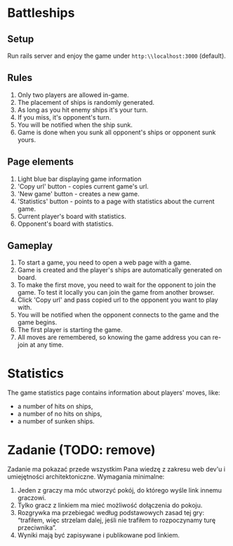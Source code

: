# Battleships
## Setup
Run rails server and enjoy the game under `http:\\localhost:3000` (default).

## Rules
1. Only two players are allowed in-game.
2. The placement of ships is randomly generated.
3. As long as you hit enemy ships it's your turn.
4. If you miss, it's opponent's turn.
5. You will be notified when the ship sunk.
6. Game is done when you sunk all opponent's ships or opponent sunk yours.

## Page elements
1. Light blue bar displaying game information
2. 'Copy url' button - copies current game's url.
3. 'New game' button - creates a new game.
4. 'Statistics' button - points to a page with statistics about the current game.
5. Current player's board with statistics.
6. Opponent's board with statistics.

## Gameplay
1. To start a game, you need to open a web page with a game.
2. Game is created and the player's ships are automatically generated on board.
3. To make the first move, you need to wait for the opponent to join the game. To test it locally you can join the game from another browser.
4. Click 'Copy url' and pass copied url to the opponent you want to play with.
5. You will be notified when the opponent connects to the game and the game begins.
6. The first player is starting the game.
7. All moves are remembered, so knowing the game address you can re-join at any time.

# Statistics

The game statistics page contains information about players' moves, like:
- a number of hits on ships, 
- a number of no hits on ships, 
- a number of sunken ships.

# Zadanie (TODO: remove)
Zadanie ma pokazać przede wszystkim Pana wiedzę z zakresu web dev'u i umiejętności architektoniczne.
Wymagania minimalne: 
1) Jeden z graczy ma móc utworzyć pokój, do którego wyśle link innemu graczowi. 
2) Tylko gracz z linkiem ma mieć możliwość dołączenia do pokoju. 
3) Rozgrywka ma przebiegać według podstawowych zasad tej gry: “trafiłem, więc strzelam dalej, jeśli nie trafiłem to rozpoczynamy turę przeciwnika”. 
4) Wyniki mają być zapisywane i publikowane pod linkiem.
